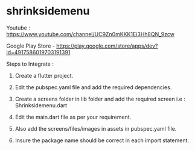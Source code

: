 # shrinksidemenu

Youtube : https://www.youtube.com/channel/UC9Zn0mKKK1Ei3Hh8QN_9zcw

Google Play Store - https://play.google.com/store/apps/dev?id=4917586019703191391

Steps to Integrate : 
1. Create a flutter project.

2. Edit the pubspec.yaml file and add the required dependencies.
  
3. Create a screens folder in lib folder and add the required screen i.e : Shrinksidemenu.dart

4. Edit the main.dart file as per your requirement.

5. Also add the screens/files/images in assets in pubspec.yaml file.

6. Insure the package name should be correct in each import statement.
